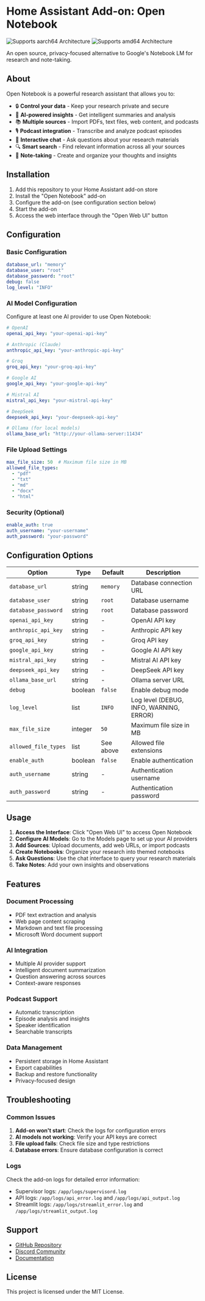 # Home Assistant Add-on: Open Notebook

![Supports aarch64 Architecture][aarch64-shield] ![Supports amd64 Architecture][amd64-shield]

An open source, privacy-focused alternative to Google's Notebook LM for research and note-taking.

## About

Open Notebook is a powerful research assistant that allows you to:

- 🔒 **Control your data** - Keep your research private and secure
- 🧠 **AI-powered insights** - Get intelligent summaries and analysis
- 📚 **Multiple sources** - Import PDFs, text files, web content, and podcasts
- 🎙️ **Podcast integration** - Transcribe and analyze podcast episodes
- 💬 **Interactive chat** - Ask questions about your research materials
- 🔍 **Smart search** - Find relevant information across all your sources
- 📝 **Note-taking** - Create and organize your thoughts and insights

## Installation

1. Add this repository to your Home Assistant add-on store
2. Install the "Open Notebook" add-on
3. Configure the add-on (see configuration section below)
4. Start the add-on
5. Access the web interface through the "Open Web UI" button

## Configuration

### Basic Configuration

```yaml
database_url: "memory"
database_user: "root"
database_password: "root"
debug: false
log_level: "INFO"
```

### AI Model Configuration

Configure at least one AI provider to use Open Notebook:

```yaml
# OpenAI
openai_api_key: "your-openai-api-key"

# Anthropic (Claude)
anthropic_api_key: "your-anthropic-api-key"

# Groq
groq_api_key: "your-groq-api-key"

# Google AI
google_api_key: "your-google-api-key"

# Mistral AI
mistral_api_key: "your-mistral-api-key"

# DeepSeek
deepseek_api_key: "your-deepseek-api-key"

# Ollama (for local models)
ollama_base_url: "http://your-ollama-server:11434"
```

### File Upload Settings

```yaml
max_file_size: 50  # Maximum file size in MB
allowed_file_types:
  - "pdf"
  - "txt"
  - "md"
  - "docx"
  - "html"
```

### Security (Optional)

```yaml
enable_auth: true
auth_username: "your-username"
auth_password: "your-password"
```

## Configuration Options

| Option | Type | Default | Description |
|--------|------|---------|-------------|
| `database_url` | string | `memory` | Database connection URL |
| `database_user` | string | `root` | Database username |
| `database_password` | string | `root` | Database password |
| `openai_api_key` | string | - | OpenAI API key |
| `anthropic_api_key` | string | - | Anthropic API key |
| `groq_api_key` | string | - | Groq API key |
| `google_api_key` | string | - | Google AI API key |
| `mistral_api_key` | string | - | Mistral AI API key |
| `deepseek_api_key` | string | - | DeepSeek API key |
| `ollama_base_url` | string | - | Ollama server URL |
| `debug` | boolean | `false` | Enable debug mode |
| `log_level` | list | `INFO` | Log level (DEBUG, INFO, WARNING, ERROR) |
| `max_file_size` | integer | `50` | Maximum file size in MB |
| `allowed_file_types` | list | See above | Allowed file extensions |
| `enable_auth` | boolean | `false` | Enable authentication |
| `auth_username` | string | - | Authentication username |
| `auth_password` | string | - | Authentication password |

## Usage

1. **Access the Interface**: Click "Open Web UI" to access Open Notebook
2. **Configure AI Models**: Go to the Models page to set up your AI providers
3. **Add Sources**: Upload documents, add web URLs, or import podcasts
4. **Create Notebooks**: Organize your research into themed notebooks
5. **Ask Questions**: Use the chat interface to query your research materials
6. **Take Notes**: Add your own insights and observations

## Features

### Document Processing
- PDF text extraction and analysis
- Web page content scraping
- Markdown and text file processing
- Microsoft Word document support

### AI Integration
- Multiple AI provider support
- Intelligent document summarization
- Question answering across sources
- Context-aware responses

### Podcast Support
- Automatic transcription
- Episode analysis and insights
- Speaker identification
- Searchable transcripts

### Data Management
- Persistent storage in Home Assistant
- Export capabilities
- Backup and restore functionality
- Privacy-focused design

## Troubleshooting

### Common Issues

1. **Add-on won't start**: Check the logs for configuration errors
2. **AI models not working**: Verify your API keys are correct
3. **File upload fails**: Check file size and type restrictions
4. **Database errors**: Ensure database configuration is correct

### Logs

Check the add-on logs for detailed error information:
- Supervisor logs: `/app/logs/supervisord.log`
- API logs: `/app/logs/api_error.log` and `/app/logs/api_output.log`
- Streamlit logs: `/app/logs/streamlit_error.log` and `/app/logs/streamlit_output.log`

## Support

- [GitHub Repository](https://github.com/lfnovo/open-notebook)
- [Discord Community](https://discord.gg/37XJPXfz2w)
- [Documentation](https://www.open-notebook.ai)

## License

This project is licensed under the MIT License.

[aarch64-shield]: https://img.shields.io/badge/aarch64-yes-green.svg
[amd64-shield]: https://img.shields.io/badge/amd64-yes-green.svg
